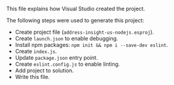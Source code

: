 This file explains how Visual Studio created the project.

The following steps were used to generate this project:
- Create project file (`address-insight-us-nodejs.esproj`).
- Create `launch.json` to enable debugging.
- Install npm packages: `npm init && npm i --save-dev eslint`.
- Create `index.js`.
- Update `package.json` entry point.
- Create `eslint.config.js` to enable linting.
- Add project to solution.
- Write this file.
